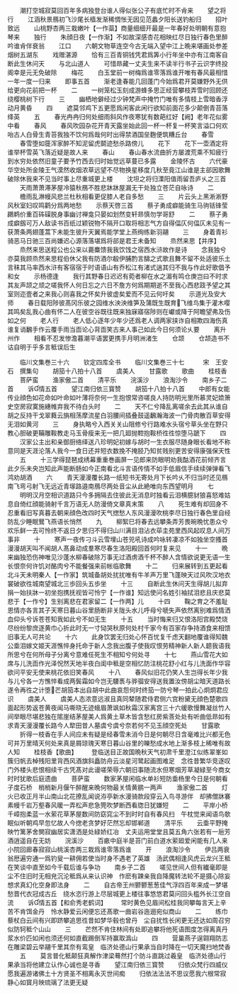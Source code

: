 <!-- { "loadSidebar": true } -->
　　潮打空城寂莫回百年多病独登台谁人得似张公子有底忙时不肻来
　　望之将行
　　江涵秋景鴈初飞沙尾长樯发渐稀惆怅无因见范蠡夕阳长送钓船归
　　招叶致远
　　山桃野杏两三栽嫩叶【一作蘂】商量细细开最是一年春好处明朝有意抱琴来
　　独行
　　朱顔日夜【一作渐】不如故深感杏花相映红尽日独行春色里醉吟谁肻伴衰翁
　　江口
　　六朝文物草连空今古无端入望中江上晩来堪画处参差烟树五湖东
　　戏赠湛源
　　恰有三百青铜钱凭君爲筭小行年坐中亦有江南客自断此生休问天
　　与北山道人
　　可惜昻藏一丈夫生来不读半行书子云识字终投阁幸是元无免破除
　　梅花
　　白玉堂前一树梅爲谁零落爲谁开唯有春风最相惜一年一度一归来
　　即事五首
　　渐老逢春能几回蓬门今始爲君开莫嫌野外无供给更向花前把一杯
　　二
　　一树笼松玉刻成游蜂多思正经营攀枝弄雪时回顾还绕樱桃树下行
　　三
　　幽栖地僻经过少钟梵声中掩竹门唯有多情枝上雪暗香浮动月黄昏
　　四
　　遮莫邻鸡下五更愿爲闲客此闲行欲知前面花多少颠倒青苔落绛英
　　五
　　春光冉冉归何处细雨斜风作夜寒犹有数葩红好【阙】老年花似雾中看
　　春风
　　春风吹园杂花开青天露坐始此回一杯一杯复一杯笑言溢口何欢咍古人白骨生青苔我独不饮何爲哉何时出得禁酒国垒麴便筑糟丘台
　　春雪
　　春雪堕如簁浑家醉不知泥留虎鬬迹愁杀路傍儿
　　花下
　　花下一壶酒定将谁举杯雪英飞落近疑是故人来
　　春山
　　春山春水流曲折方屡渡荒乘不知疲行到水穷处依然旧童子要予竹西去归时始觉远草蔓已多露
　　金陵怀古
　　六代豪华空处所金陵王气漠然收烟浓草远望不尽物换星移度几秋至竟江山谁是主郤因歌舞破除休我来不见当时事上尽重城更上楼
　　沈坦之将归溧阳值雨留吾庐乆之三首
　　天雨萧萧滞茅屋冷猿秋鴈不胜悲牀牀屋漏无干处独立苍茫自咏诗
　　二
　　檐雨乱淋幔风悲兰杜秋相看更促膝人老自多愁
　　三
　　片云头上黑淅淅野风秋室妇叹鸣鹳分爲两地愁
　　示蔡天啓三首
　　蔡子勇成癖能骑生马驹铦锋莹鸊鹈价重百砗磲脱身事幽讨禅龛只晏如划然变轩昻慎勿学哥舒
　　二
　　蔡子勇成癖劔可万人敌读书百纸过颖锐物不隔开口取将相志气方自得偪仄何偪仄未见有一获萧条两翅蓬蒿下未能生彼升天翼焉能学堂上燕绚练新羽翮
　　三
　　身着青衫骑恶马日驰三百尚嫌迟心源落落堪爲将郤是君王未备知
　　烝然来思【并序】
　　烝然来思送程公也公来以薧麋馈我我饮饯之宿西水浒故作是诗
　　念我独兮亦莫我顾烝然来思程伯休父我有防酒尔殽伊脯酌言醻之式歌且舞不留不处适彼乐土言秣其马率西水浒有客宿宿于时语语山有乔松江有渚式遄其归不我与作此好歌倡予和女
　　示杨德逢
　　我行其野春日迟迟有菀者柳在水之湄有鸣仓庚岂曰不时求其友声颉之颃之嗟我怀人何日忘之六日不詹方何爲期期逝不至我心西悲跂予望之其室则迩壹者之来我心则喜我之怀矣升彼虚矣爱而不见云何吁矣
　　示道光及安大师
　　春日载阳陟彼髙冈乐彼之园维水泱泱维笋及蒲既生既育飞维鸟集于灌木嘤其鸣矣乱我心曲有怀二人在彼空谷既往既来独寐寤宿陟则在巘或降于阿瞻望弗及伤如之何
　　老人行
　　老人低心逐年少年少还爲老人调两家挟诈自相欺四海伤真谁复诮飜手作云覆手雨当靣论心背靣笑古来人事己如此今日何须论乆要
　　离升州作
　　相看不忍发惨澹暮潮平语罢更携手月明洲渚生
　　仓颉
　　仓颉造书不诂自明于乎多言秪误后生








　　临川文集巻三十六
　　钦定四库全书
　　临川文集巻三十七　　　宋　王安石　撰集句
　　胡笳十八拍十八首
　　虞美人
　　甘露歌
　　歌曲
　　桂枝香
　　菩萨蛮
　　渔家傲二首
　　清平乐
　　浣溪沙
　　浪淘沙令
　　南乡子二首
　　诉情五首
　　望江南归依三寳赞
　　胡笳十八拍十八首
　　中郎有女能传业顔色如花命如叶命如叶薄将奈何一生抱恨常咨嗟良人持防明光里所慕灵妃嫓箫史空房寂寞施繐帷弃我不待白头时
　　二
　　天不仁兮降乱离嗟余去此其从谁自胡之反持干戈翠蕤云旓相荡摩流星白羽腰间插叠鼓遥飜瀚海波一门骨肉散百草安得无泪如黄河
　　三
　　身执略兮入西关关山阻修兮行路难水头宿兮草头坐在野只教心胆破更鞴雕鞍教走马玉骨瘦来无一把几廻抛鞚抱鞍桥徃徃惊堕马蹏下
　　四
　　汉家公主出和亲御厨络绎送八珍明妃初嫁与胡时一生衣服尽随身眼长看地不称意同是天涯沦落人我今一食日还并短衣数挽不掩胫乃知贫贱别更苦安得康强保天性
　　五
　　十三学得琵琶成绣幕重重巻画屏一见郎来防眼明劝我酤酒花前倾齐言此夕乐未央岂知此声能断肠如今正南看北斗言语传情不如手低眉信手续续弹弹看飞鸿劝胡酒
　　六
　　青天漫漫覆长路一纸短书无寄处月下长吟乆不归当时还见鴈南飞弯弓射飞无远近青塜路邉南鴈尽两处音尘从此絶唯向东西望明月
　　七
　　明明汉月空相识道路只今多拥隔去住彼此无消息时独看云泪横臆豺狼喜怒难姑息自倚红顔能骑射千言万语无人防漫倚文章真末策
　　八
　　死生难有却回身不忍重看旧写真暮去朝来顔色改四时天气揔愁人东风漫漫吹桃李尽日独行春色里自经防乱少睡眠鸎飞燕语长悄然
　　九
　　柳絮巳将春去远攀条弄芳畏晼晩忧患众兮欢乐鲜一去可怜终不返日夕思归不得归山川满目泪沾衣荜圭苑里西风起叹息人间万事非
　　十
　　寒声一夜传刁斗云雪埋山苍兕吼诗成吟咏转凄凉不如独坐空搔首漫漫胡天叫不闻胡人髙鼻动成羣寒尽春生洛阳殿回首何时复来见
　　十一
　　晩来幽独恐伤神唯见沙蓬水柳春破除万事无过酒虏酒千杯不醉人含情欲说更无语一生长恨奈何许饥对酪肉兮不能餐强来前帐临歌舞
　　十二
　　归来展转到五更起看北斗天未明秦人【一作家】筑城备胡处扰扰唯有牛羊声万里飞蓬映天过风吹汉地衣裳破欲徃城南望城北三歩回头五歩坐
　　十三
　　自断此生休问天生得胡儿拟弃捐一始扶牀一初坐抱携抚视皆可怜宁【一作谁】知远使问名姓引袖拭泪悲且庆悲莫悲于【一作兮】生别离悲在君家留二【一作两】儿
　　十四
　　鞠之育之不羞耻恩情亦各言其子天寒日暮山谷里肠断非关陇头水儿呼母兮嗁失声依然离别难爲情洒血仰头兮诉苍苍知我如此兮不如无生
　　十五
　　当时悔来归又恨洛阳宫殿焚烧尽纷纷黎庶逐黄巾心折此时无一寸恸哭秋原何处村千家今有百家存争持酒食来相馈旧事无人可共论
　　十六
　　此身饮罢无归处心怀百忧复千虑天翻地覆谁得知魏公埀泪嫁文姬天涯憔悴身托命于新人念我出腹子使我叹恨劳精神新人新人聼我语我所思兮在何所母子分离兮意难任死生不相知兮何处寻
　　十七
　　燕山雪花大如席与儿洗靣作光泽怳然天地半夜白闺中秪是空相忆防注桃花舒小红与儿洗面作华容欲问平安无使来桃花依旧笑春风
　　十八
　　春风似旧花仍笑人生岂得长年少我与儿兮各一方憔悴看成两鬓霜如今岂无騕褭与骅骝安得送我置汝傍胡尘暗天道路长遂令再徃之计堕芒胡笳本出自胡中此曲哀怨何时终笳一防兮琴一拍此心炯炯君应识
　　虞美人
　　虞美人态浓意远淑且真同辇随君侍君侧六宫粉黛无顔色楚歌四面起形势返苍黄夜闻马嘶晓无迹蛾眉萧飒如秋霜汉家离宫三十六缓歌慢舞凝丝竹人间举眼尽堪悲独在隂崖结茅屋美人爲黄土草木皆含愁红房紫莟处处有听曲低昻如有求青天漫漫覆长路今人犂田昔人墓虞兮虞兮奈若何不见玉顔空死处
　　甘露歌
　　折得一枝香在手人间应未有疑是经春雪未消今日是何朝尽日含毫难比兴都无色可并万里晴天何处来真是屑琼瑰天寒日暮山谷里的皪愁成水地上渐多枝上稀唯有故人知
　　桂枝香【歌曲】
　　登临送目正故国晩秋天气初肃千里澄江似练翠峯如簇归帆去棹残阳里背西风酒旗斜矗防舟云淡星河鹭起画图难足　念徃昔繁华竞逐叹门外楼头悲恨相续千古凭髙对此谩嗟荣辱六朝旧事随流水但寒烟芳草凝緑至今商女时时犹歌后庭遗曲
　　菩萨蛮
　　数家茅屋闲临水单衫短防埀杨里今日是何朝看子度石桥　梢梢新月偃午醉醒来晩何物最关情黄鹂一两声
　　渔家傲二首
　　灯火已收正月半山南山北花撩乱闻说洊亭新水漫骑款段穿云入鸟寻游伴　却拂僧牀褰素幔千岩万壑春风暖一弄松声悲急筦吹梦断西看牎日犹嫌短
　　二
　　平岸小桥千嶂抱柔蓝一水萦花草茅屋数间防窈窕尘不到时时自有春风扫　午枕觉来闻语鸟欹眠似听朝鸡早忽忆故人今揔老贪梦好茫然忘却邯郸道
　　清平乐
　　云埀平野掩映竹篱茅舍閴寂幽居实潇洒是处緑娇红冶　丈夫运用堂堂且莫五角六张若有一巵芳酒逍遥自在无妨
　　浣溪沙
　　百畞中庭半是苔门前白道水萦廻爱闲能有几人来小院回廊春寂寂山桃溪杏两三栽爲谁零落爲谁
　　开
　　浪淘沙令
　　伊吕两衰翁厯遍穷通一爲钓叟一耕佣若使当时身不遇老了英雄　汤武偶相逢风虎云龙兴王秪在笑谈中直至如今千载后谁与争功
　　南乡子二首
　　嗟见世间人但有纎毫即是尘不住旧时无相皃沉沦秪爲从来认识神　作麽有踈亲我自降魔转法轮不是摄心除妄想求真幻化空身即法身
　　二
　　自古帝王州鬰鬰葱葱佳气浮四百年来成一梦堪愁晋代衣冠成古丘　绕水恣行游上尽层城更上楼往事悠悠君莫问回头槛外长江空自流
　　诉情五首【和俞秀老鹤词】
　　常时黄色见眉间松桂我同攀每言天上辛苦不肯饵金丹　怜水静爱云闲便忘还髙歌一曲岩谷迤逦宛似商山
　　二
　　练巾藜杖白云间有兴即跻攀追思徃昔如梦华毂也曾丹　尘自扰性长闲更无还达如周召穷似防轲秪个山山
　　三
　　芒然不肯住林间有处即追攀将他死语图度怎得离真丹　浆水价匹如闲也须还何如直截踢倒军持赢取潙山
　　四
　　营巢燕子逞翶翔防志在雕梁碧云举翮千里其奈有鸾皇　临济处德山行果承当自时降在一切天魔扫地焚香
　　五
　　莫言普化秪颠狂真解作津梁蓦然打个防斗直跳过羲皇　临济处德山行果承当将他建立认作心诚也是寻香
　　望江南归依三寳赞
　　归依众梵行四威仪愿我遍游诸佛土十方贤圣不相离永灭世间痴
　　归依法法法不思议愿我六根常寂静心如寳月映琉璃了法更无疑
